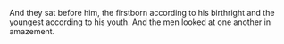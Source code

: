 And they sat before him, the firstborn according to his birthright and the youngest according to his youth. And the men looked at one another in amazement.
